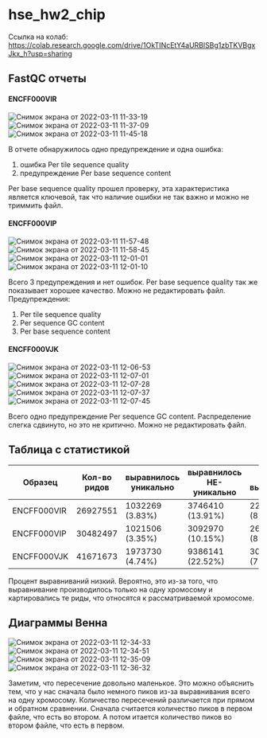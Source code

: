 # hse_hw2_chip

Ссылка на колаб: https://colab.research.google.com/drive/1OkTINcEtY4aURBlSBg1zbTKVBgxJkx_h?usp=sharing


## FastQC отчеты
#### ENCFF000VIR
![Снимок экрана от 2022-03-11 11-33-19](https://user-images.githubusercontent.com/93282657/157831720-58fdf41f-576c-4def-a1dc-d972cb45ab70.png)
![Снимок экрана от 2022-03-11 11-37-09](https://user-images.githubusercontent.com/93282657/157831947-9579e1b7-cc84-4082-ab30-301f45f075b7.png)
![Снимок экрана от 2022-03-11 11-45-18](https://user-images.githubusercontent.com/93282657/157833542-87c548af-23be-461e-9450-d623c347190d.png)

В отчете обнаружилось одно предупреждение и одна ошибка:
1) ошибка Per tile sequence quality
2) предупреждение Per base sequence content

Per base sequence quality прошел проверку, эта характеристика является ключевой, так что наличие ошибки не так важно и можно не триммить файл.

#### ENCFF000VIP
![Снимок экрана от 2022-03-11 11-57-48](https://user-images.githubusercontent.com/93282657/157835184-c505253e-a6b8-4c45-9eb8-5a4f954cb873.png)
![Снимок экрана от 2022-03-11 11-58-45](https://user-images.githubusercontent.com/93282657/157835275-2a210d6b-380f-40f9-82ed-b8eee0e6d24d.png)
![Снимок экрана от 2022-03-11 12-01-01](https://user-images.githubusercontent.com/93282657/157835691-428462f5-dfbe-49ee-80db-958b2a9d6ab3.png)
![Снимок экрана от 2022-03-11 12-01-10](https://user-images.githubusercontent.com/93282657/157835699-9f425244-1f20-454d-b4de-39ea57b2b5b9.png)

Всего 3 предупреждения и нет ошибок. Per base sequence quality так же показывает хорошее качество. Можно не редактировать файл.
Предупреждения:
1) Per tile sequence quality
2) Per sequence GC content
3) Per base sequence content

#### ENCFF000VJK
![Снимок экрана от 2022-03-11 12-06-53](https://user-images.githubusercontent.com/93282657/157837048-5bca8e75-ef3f-4a18-bdf1-61d67332f5bf.png)
![Снимок экрана от 2022-03-11 12-07-01](https://user-images.githubusercontent.com/93282657/157837711-15f45c7c-6fd5-4f8c-b675-c88f66bcc589.png)
![Снимок экрана от 2022-03-11 12-07-28](https://user-images.githubusercontent.com/93282657/157837054-66e0c6e0-0e06-4b03-a7f1-44a4783700b2.png)
![Снимок экрана от 2022-03-11 12-07-37](https://user-images.githubusercontent.com/93282657/157837078-75cd0452-c09e-46c9-a81f-e2edd9baceef.png)
![Снимок экрана от 2022-03-11 12-07-45](https://user-images.githubusercontent.com/93282657/157837090-81b6e8bc-019e-4874-a034-0181efe982ee.png)

Всего одно предупреждение Per sequence GC content. Распределение слегка сдвинуто, но это не критично. Можно не редактировать файл.

## Таблица с статистикой

Образец | Кол-во ридов | выравнилось уникально | выравнилось НЕ-уникально |  НЕ выравнилось |
 --- |--- |--- |--- |---  
ENCFF000VIR | 26927551 | 1032269 (3.83%) | 3746410 (13.91%) | 22148872 (82.25%) |
ENCFF000VIP | 30482497 | 1021506 (3.35%) | 3092970 (10.15%) | 26368021 (86.50%) |
ENCFF000VJK | 41671673 | 1973730 (4.74%) | 9386141 (22.52%) | 30311802 (72.74%) |

Процент выравниваний  низкий. Вероятно, это из-за того, что выравнивание производилось только на одну хромосому и картировались те риды, что относятся к рассматриваемой хромосоме.


## Диаграммы Венна
![Снимок экрана от 2022-03-11 12-34-33](https://user-images.githubusercontent.com/93282657/157841324-84956ee5-d149-49f3-9dbc-f3b3340acadb.png)
![Снимок экрана от 2022-03-11 12-34-51](https://user-images.githubusercontent.com/93282657/157841323-a9e91641-2a16-45ce-b748-a92cb0a26743.png)
![Снимок экрана от 2022-03-11 12-35-09](https://user-images.githubusercontent.com/93282657/157841319-d8f2e288-505b-4e71-8a00-41e8b48a5b15.png)
![Снимок экрана от 2022-03-11 12-36-32](https://user-images.githubusercontent.com/93282657/157841312-e75be2e0-8906-4d35-8619-67135069e213.png)

Заметим, что пересечение довольно маленькое. Это можно объяснить тем, что у нас сначала было немного пиков из-за выравнивания всего на одну хромосому.
Количество пересечений различается при прямом и обратном сравнении. Сначала считается количество пиков в первом файле, что есть во втором. А потом итается количество пиков во втором файле, что есть в первом. 

